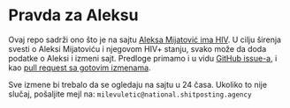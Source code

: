 # Pravda za Aleksu
Ovaj repo sadrži ono što je na sajtu [Aleksa Mijatović ima HIV](http://aleksamijatovicimahiv.club). U cilju širenja svesti o Aleksi Mijatoviću i njegovom HIV+ stanju, svako može da doda podatke o Aleksi i izmeni sajt. Predloge primamo i u vidu [GitHub issue-a](https://github.com/diingus/pravdazaaleksu/issues), i kao [pull request sa gotovim izmenama](https://github.com/diingus/pravdazaaleksu/pulls).

Sve izmene bi trebalo da se ogledaju na sajtu u 24 časa. Ukoliko to nije slučaj, pošaljite mejl na: `milevuletic@national.shitposting.agency`